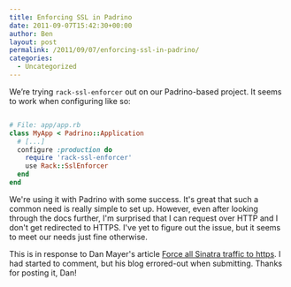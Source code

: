 ```yaml
---
title: Enforcing SSL in Padrino
date: 2011-09-07T15:42:30+00:00
author: Ben
layout: post
permalink: /2011/09/07/enforcing-ssl-in-padrino/
categories:
  - Uncategorized
---
```

We&#8217;re trying `rack-ssl-enforcer` out on our Padrino-based project. It seems to work when configuring like so:

```ruby

# File: app/app.rb
class MyApp < Padrino::Application
  # [...]
  configure :production do
    require 'rack-ssl-enforcer'
    use Rack::SslEnforcer
  end
end
```

We're using it with Padrino with some success. It's great that such a common need is really simple to set up. However, even after looking through the docs further, I'm surprised that I can request over HTTP and I don't get redirected to HTTPS. I've yet to figure out the issue, but it seems to meet our needs just fine otherwise.

This is in response to Dan Mayer's article [Force all Sinatra traffic to https](http://www.mayerdan.com/2010/08/force_all_sinatra_traffic_to_h.php). I had started to comment, but his blog errored-out when submitting. Thanks for posting it, Dan!